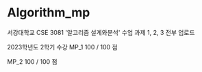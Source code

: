 # Algorithm_mp
서강대학교 CSE 3081 '알고리즘 설계와분석' 수업 과제 1, 2, 3 전부 업로드

2023학년도 2학기 수강
MP_1      100 / 100 점

MP_2      100 / 100 점
